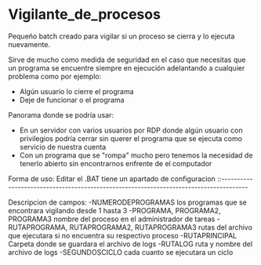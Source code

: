 # Vigilante_de_procesos
Pequeño batch creado para vigilar si un proceso se cierra y lo ejecuta nuevamente.
 
Sirve de mucho como medida de seguridad en el caso que necesitas que un programa se encuentre siempre en ejecución adelantando a cualquier problema como por ejemplo: 

- Algún usuario lo cierre el programa
- Deje de funcionar o el programa   

Panorama donde se podría usar: 
- En un servidor con varios usuarios por RDP donde algún usuario con privilegios podría cerrar sin querer el programa que se ejecuta como servicio de nuestra cuenta
- Con un programa que se "rompa" mucho pero tenemos la necesidad de tenerlo abierto sin encontrarnos enfrente de el computador

Forma de uso:
Editar el .BAT tiene un apartado de configuracion
::--------------------------------------------------------------------------------------

Descripcion de campos:
  -NUMERODEPROGRAMAS los programas que se encontrara vigilando desde 1 hasta 3 
  -PROGRAMA, PROGRAMA2, PROGRAMA3 nombre del proceso en el administrador de tareas
  -RUTAPROGRAMA, RUTAPROGRAMA2, RUTAPROGRAMA3 rutas del archivo que ejecutara si no encuentra su respectivo proceso
  -RUTAPRINCIPAL Carpeta donde se guardara el archivo de logs
  -RUTALOG ruta y nombre del archivo de logs
  -SEGUNDOSCICLO cada cuanto se ejecutara un ciclo

